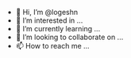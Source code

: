 - 👋 Hi, I’m @logeshn
- 👀 I’m interested in ...
- 🌱 I’m currently learning ...
- 💞️ I’m looking to collaborate on ...
- 📫 How to reach me ...

<!---
logeshn/logeshn is a ✨ special ✨ repository because its `README.md` (this file) appears on your GitHub profile.
You can click the Preview link to take a look at your changes.
--->
